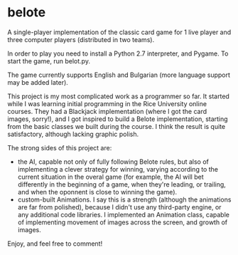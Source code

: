 # belote
A single-player implementation of the classic card game for 1 live player and three computer players (distributed in two teams). 

In order to play you need to install a Python 2.7 interpreter, and Pygame. To start the game, run belot.py. 

The game currently supports English and Bulgarian (more language support may be added later). 

This project is my most complicated work as a programmer so far. It started while I was learning initial programming in the Rice University online courses. They had a Blackjack implementation (where I got the card images, sorry!), and I got inspired to build a Belote implementation, starting from the basic classes we built during the course. I think the result is quite satisfactory, although lacking graphic polish. 

The strong sides of this project are:
- the AI, capable not only of fully following Belote rules, but also of implementing a clever strategy for winning, varying according to the current situation in the overal game (for example, the AI will bet differently in the beginning of a game, when they're leading, or trailing, and when the oponnent is close to winning the game). 
- custom-built Animations. I say this is a strength (although the animations are far from polished), because I didn't use any third-party engine, or any additional code libraries. I implemented an Animation class, capable of implementing movement of images across the screen, and growth of images. 

Enjoy, and feel free to comment! 
